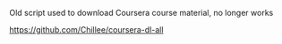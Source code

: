 Old script used to download Coursera course material, no longer works

https://github.com/Chillee/coursera-dl-all
